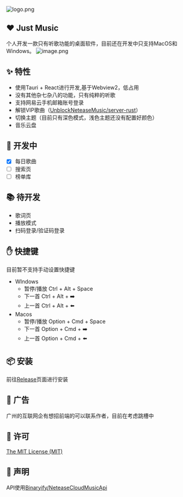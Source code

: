 ![logo.png](https://cdn.nlark.com/yuque/0/2022/png/22244142/1654563567757-5d4c1a4f-1f60-4ba7-87d9-5fb459e2ef66.png#clientId=u70f5ec97-6ec0-4&crop=0&crop=0&crop=1&crop=1&from=paste&height=227&id=Bynhu&margin=%5Bobject%20Object%5D&name=logo.png&originHeight=1024&originWidth=1024&originalType=binary&ratio=1&rotation=0&showTitle=false&size=140182&status=done&style=none&taskId=u2c8e45b4-6353-4733-a5a1-847b72dcf08&title=&width=227)
## ❤️ Just Music
 个人开发一款只有听歌功能的桌面软件，目前还在开发中只支持MacOS和Windows。
![image.png](https://cdn.nlark.com/yuque/0/2022/png/22244142/1653872911392-17b79c07-e176-4320-a7b9-f6c197aa85ff.png#clientId=uea966fe1-479d-4&crop=0&crop=0&crop=1&crop=1&from=paste&height=704&id=ua9fe36ef&margin=%5Bobject%20Object%5D&name=image.png&originHeight=1408&originWidth=2242&originalType=binary&ratio=1&rotation=0&showTitle=false&size=2126861&status=done&style=none&taskId=u87002924-c77f-4428-8dc4-e48f0e5e33a&title=&width=1121)
## ✨ 特性

- 使用Tauri + React进行开发,基于Webview2，低占用
- 没有其他杂七杂八的功能，只有纯粹的听歌
- 支持网易云手机邮箱账号登录
- 解锁VIP歌曲（[UnblockNeteaseMusic/server-rust](https://github.com/UnblockNeteaseMusic/server-rust)）
- 切换主题（目前只有深色模式，浅色主题还没有配置好颜色）
- 音乐云盘
## 🚀 开发中

- [x] 每日歌曲
- [ ] 搜索页
- [ ] 榜单库
## 📚 待开发

- 歌词页
- 播放模式
- 扫码登录/验证码登录
## ✋ 快捷键
目前暂不支持手动设置快捷键

- WIndows
   - 暂停/播放 Ctrl + Alt + Space
   - 下一首 Ctrl + Alt + ➡️
   - 上一首 Ctrl + Alt + ⬅️
- Macos
   - 暂停/播放 Option + Cmd + Space
   - 下一首 Option + Cmd + ➡️
   - 上一首 Option + Cmd + ⬅️
## 📦 安装
前往[Release](https://github.com/StoryKing123/just-music/releases)页面进行安装
## 🛴 广告
广州的互联网企有想招前端的可以联系作者，目前在考虑跳槽中
## 📜 许可
[The MIT License (MIT)](https://github.com/StoryKing123/just-music/blob/dev-tauri/LICENSE)
## 📖 声明
API使用[Binaryify/NeteaseCloudMusicApi](https://github.com/Binaryify/NeteaseCloudMusicApi)

